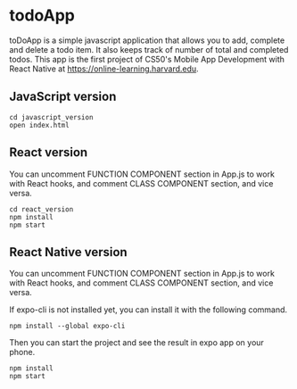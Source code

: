 # todoApp
toDoApp is a simple javascript application that allows you to add, complete and delete a todo item. It also keeps track of number of total and completed todos. This app is the first project of CS50's Mobile App Development with React Native at https://online-learning.harvard.edu.

## JavaScript version

```
cd javascript_version
open index.html
```

## React version

You can uncomment FUNCTION COMPONENT section in App.js to work with React hooks, and comment CLASS COMPONENT section, and vice versa.

```
cd react_version
npm install
npm start
```

## React Native version

You can uncomment FUNCTION COMPONENT section in App.js to work with React hooks, and comment CLASS COMPONENT section, and vice versa.

If expo-cli is not installed yet, you can install it with the following command.

```
npm install --global expo-cli
```

Then you can start the project and see the result in expo app on your phone.
```
npm install
npm start
```